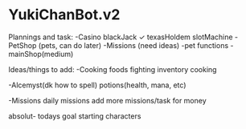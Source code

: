 # YukiChanBot.v2

Plannings and task:
-Casino
	blackJack ✓
	texasHoldem
	slotMachine 
-PetShop
	(pets, can do later)
-Missions
	(need ideas)
-pet functions 
-mainShop(medium)

Ideas/things to add:
-Cooking
	foods
	fighting inventory
	cooking

-Alcemyst(dk how to spell)
	potions(health, mana, etc)

-Missions
	daily missions
	add more missions/task for money

absolut- todays goal
starting characters